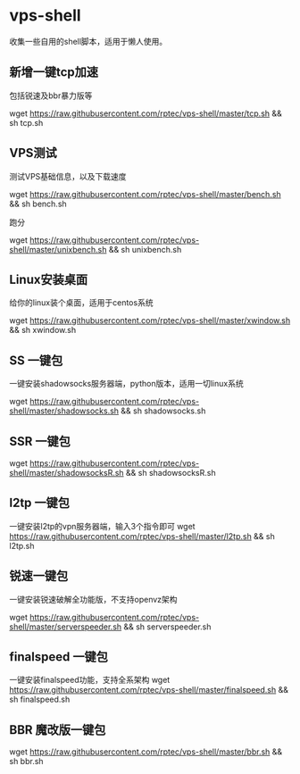 # vps-shell
收集一些自用的shell脚本，适用于懒人使用。

## 新增一键tcp加速
包括锐速及bbr暴力版等

wget https://raw.githubusercontent.com/rptec/vps-shell/master/tcp.sh && sh tcp.sh


## VPS测试
测试VPS基础信息，以及下载速度

wget https://raw.githubusercontent.com/rptec/vps-shell/master/bench.sh && sh bench.sh

跑分

wget https://raw.githubusercontent.com/rptec/vps-shell/master/unixbench.sh && sh unixbench.sh

## Linux安装桌面

给你的linux装个桌面，适用于centos系统

wget https://raw.githubusercontent.com/rptec/vps-shell/master/xwindow.sh && sh xwindow.sh
## SS 一键包
一键安装shadowsocks服务器端，python版本，适用一切linux系统

wget https://raw.githubusercontent.com/rptec/vps-shell/master/shadowsocks.sh && sh shadowsocks.sh

## SSR 一键包
wget https://raw.githubusercontent.com/rptec/vps-shell/master/shadowsocksR.sh && sh shadowsocksR.sh



## l2tp 一键包
一键安装l2tp的vpn服务器端，输入3个指令即可
wget https://raw.githubusercontent.com/rptec/vps-shell/master/l2tp.sh && sh l2tp.sh

## 锐速一键包

一键安装锐速破解全功能版，不支持openvz架构

wget https://raw.githubusercontent.com/rptec/vps-shell/master/serverspeeder.sh && sh serverspeeder.sh

## finalspeed 一键包

一键安装finalspeed功能，支持全系架构
wget https://raw.githubusercontent.com/rptec/vps-shell/master/finalspeed.sh && sh finalspeed.sh

## BBR  魔改版一键包
wget https://raw.githubusercontent.com/rptec/vps-shell/master/bbr.sh && sh bbr.sh


